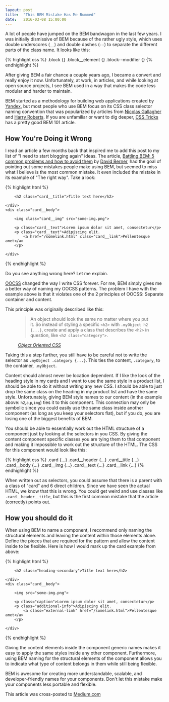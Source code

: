 ```yaml
---
layout: post
title:  "This BEM Mistake Has Me Bummed"
date:   2016-03-08 15:00:00
---
```


A lot of people have jumped on the BEM bandwagon in the last few years. I was initially dismissive of BEM because of the rather ugly style, which uses double underscores (`__`) and double dashes (`--`) to separate the different parts of the class name. It looks like this:

{% highlight css %}
.block {}
.block__element {}
.block--modifier {}
{% endhighlight %}

After giving BEM a fair chance a couple years ago, I became a convert and really enjoy it now. Unfortunately, at work, in articles, and while looking at open source projects, I see BEM used in a way that makes the code less modular and harder to maintain.

BEM started as a methodology for building web applications created by [Yandex](https://en.bem.info/), but most people who use BEM focus on its CSS class selector naming convention that was popularized by articles from [Nicolas Gallagher](http://nicolasgallagher.com/about-html-semantics-front-end-architecture/) and [Harry Roberts](http://csswizardry.com/2013/01/mindbemding-getting-your-head-round-bem-syntax/). If you are unfamiliar or want to dig deeper, [CSS Tricks](https://css-tricks.com/bem-101/) has a pretty good BEM 101 article.

## How You're Doing it Wrong

I read an article a few months back that inspired me to add this post to my list of "I need to start blogging again" ideas. The article, [Battling BEM: 5 common problems and how to avoid them](https://medium.com/fed-or-dead/battling-bem-5-common-problems-and-how-to-avoid-them-5bbd23dee319#.z78in2cls) by [David Berner](https://twitter.com/davislurve), had the goal of pointing out some mistakes people make using BEM, but seemed to miss what I believe is the most common mistake. It even included the mistake in its example of "The right way". Take a look:

{% highlight html %}
<div class="card">
    <div class="card__header">

        <h2 class="card__title">Title text here</h2>

    </div>
    <div class="card__body">

        <img class="card__img" src="some-img.png">

        <p class="card__text">Lorem ipsum dolor sit amet, consectetur</p>
        <p class="card__text">Adipiscing elit.
            <a href="/somelink.html" class="card__link">Pellentesque amet</a>
        </p>

    </div>
</div>
{% endhighlight %}

Do you see anything wrong here? Let me explain.

[OOCSS](https://github.com/stubbornella/oocss/wiki) changed the way I write CSS forever. For me, BEM simply gives me a better way of naming my OOCSS patterns. The problem I have with the example above is that it violates one of the 2 principles of OOCSS: Separate container and content.

This principle was originally described like this:

<figure class="quote">
    <blockquote>
        <p>An object should look the same no matter where you put it. So instead of styling a specific <code class="inline-code">&lt;h2&gt;</code> with <code class="inline-code">.myObject h2 {...}</code>, create and apply a class that describes the <code class="inline-code">&lt;h2&gt;</code> in question, like <code class="inline-code">&lt;h2 class="category"&gt;</code>.</p>
    </blockquote>
    <figcaption class="source"><cite><a href="https://github.com/stubbornella/oocss/wiki#separate-container-and-content">Object Oriented CSS</a></cite></figcaption>
</figure>

Taking this a step further, you still have to be careful not to write the selector as `.myObject .category {...}`. This ties the content, `.category`, to the container, `.myObject`.

Content should almost never be location dependent. If I like the look of the heading style in my cards and I want to use the same style in a product list, I should be able to do it without writing any new CSS. I should be able to just drop the same class on the heading in my product list and have the same style. Unfortunately, giving BEM style names to our content (in the example above: `h2`,`a`,`p`,`img`) ties it to this component. This connection may only be symbolic since you could easily use the same class inside another component (as long as you keep your selectors flat), but if you do, you are losing one of the biggest benefits of BEM.

You should be able to essentially work out the HTML structure of a component just by looking at the selectors in you CSS. By giving the content component specific classes you are tying them to that component and making it impossible to work out the structure of the HTML. The CSS for this component would look like this:

{% highlight css %}
.card {...}
.card__header {...}
.card__title {...}
.card__body {...}
.card__img {...}
.card__text {...}
.card__link {...}
{% endhighlight %}

When written out as selectors, you could assume that there is a parent with a class of "card" and 6 direct children. Since we have seen the actual HTML, we know that this is wrong. You could get weird and use classes like `.card__header__title`, but this is the first common mistake that the article (correctly) points out.

## How you should do it

When using BEM to name a component, I recommend only naming the structural elements and leaving the content within those elements alone. Define the pieces that are required for the pattern and allow the content inside to be flexible. Here is how I would mark up the card example from above:

{% highlight html %}
<div class="card">
    <div class="card__header">

        <h2 class="heading-secondary">Title text here</h2>

    </div>
    <div class="card__body">

        <img src="some-img.png">

        <p class="caption">Lorem ipsum dolor sit amet, consectetur</p>        
        <p class="additional-info">Adipiscing elit.
            <a class="external-link" href="/somelink.html">Pellentesque amet</a>
        </p>

    </div>
</div>
{% endhighlight %}

Giving the content elements inside the component generic names makes it easy to apply the same styles inside any other component. Furthermore, using BEM naming for the structural elements of the component allows you to indicate what type of content belongs in them while still being flexible.

BEM is awesome for creating more understandable, scalable, and developer-friendly names for your components. Don't let this mistake make your components less portable and flexible.

This article was cross-posted to [Medium.com](https://medium.com/@yodasw16/this-bem-mistake-has-me-bummed-da4a846bae94#.d5utzufhm)
